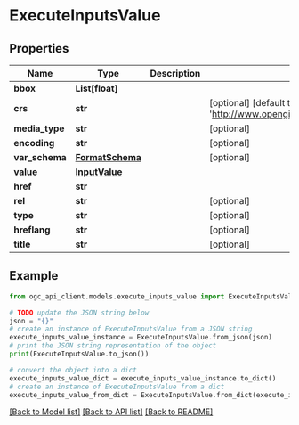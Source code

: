 # ExecuteInputsValue


## Properties

Name | Type | Description | Notes
------------ | ------------- | ------------- | -------------
**bbox** | **List[float]** |  | 
**crs** | **str** |  | [optional] [default to 'http://www.opengis.net/def/crs/OGC/1.3/CRS84']
**media_type** | **str** |  | [optional] 
**encoding** | **str** |  | [optional] 
**var_schema** | [**FormatSchema**](FormatSchema.md) |  | [optional] 
**value** | [**InputValue**](InputValue.md) |  | 
**href** | **str** |  | 
**rel** | **str** |  | [optional] 
**type** | **str** |  | [optional] 
**hreflang** | **str** |  | [optional] 
**title** | **str** |  | [optional] 

## Example

```python
from ogc_api_client.models.execute_inputs_value import ExecuteInputsValue

# TODO update the JSON string below
json = "{}"
# create an instance of ExecuteInputsValue from a JSON string
execute_inputs_value_instance = ExecuteInputsValue.from_json(json)
# print the JSON string representation of the object
print(ExecuteInputsValue.to_json())

# convert the object into a dict
execute_inputs_value_dict = execute_inputs_value_instance.to_dict()
# create an instance of ExecuteInputsValue from a dict
execute_inputs_value_from_dict = ExecuteInputsValue.from_dict(execute_inputs_value_dict)
```
[[Back to Model list]](../README.md#documentation-for-models) [[Back to API list]](../README.md#documentation-for-api-endpoints) [[Back to README]](../README.md)


